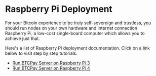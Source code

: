 # Raspberry Pi Deployment

For your Bitcoin experience to be truly self-sovereign and trustless, you should run nodes on your own hardware and internet connection. Raspberry Pi, a low-cost single-board computer which allows you to achieve just that.

Here's a list of Raspberry Pi deployment documentation. Click on a link below to visit step by step tutorials.

- [Run BTCPay Server on Raspberry Pi 3](./RPi3.md)
- [Run BTCPay Server on Raspberry Pi 4](./RPi4.md)
